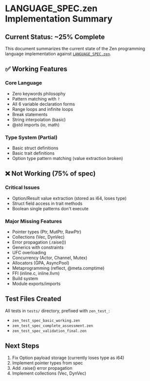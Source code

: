 # LANGUAGE_SPEC.zen Implementation Summary

## Current Status: ~25% Complete

This document summarizes the current state of the Zen programming language implementation against [`LANGUAGE_SPEC.zen`](./LANGUAGE_SPEC.zen).

## ✅ Working Features

### Core Language
- Zero keywords philosophy
- Pattern matching with `?`
- All 6 variable declaration forms
- Range loops and infinite loops
- Break statements
- String interpolation (basic)
- @std imports (io, math)

### Type System (Partial)
- Basic struct definitions
- Basic trait definitions  
- Option type pattern matching (value extraction broken)

## ❌ Not Working (75% of spec)

### Critical Issues
- Option/Result value extraction (stored as i64, loses type)
- Struct field access in trait methods
- Boolean single patterns don't execute

### Major Missing Features
- Pointer types (Ptr, MutPtr, RawPtr)
- Collections (Vec, DynVec)
- Error propagation (.raise())
- Generics with constraints
- UFC overloading
- Concurrency (Actor, Channel, Mutex)
- Allocators (GPA, AsyncPool)
- Metaprogramming (reflect, @meta.comptime)
- FFI (inline.c, inline.llvm)
- Build system
- Module exports/imports

## Test Files Created
All tests in `tests/` directory, prefixed with `zen_test_`:
- `zen_test_spec_basic_working.zen`
- `zen_test_spec_complete_assessment.zen`
- `zen_test_spec_validation_final.zen`

## Next Steps
1. Fix Option<T> payload storage (currently loses type as i64)
2. Implement pointer types from spec
3. Add .raise() error propagation
4. Implement collections (Vec, DynVec)
